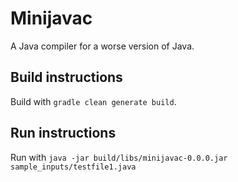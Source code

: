 # Minijavac

A Java compiler for a worse version of Java.

## Build instructions

Build with `gradle clean generate build`.

## Run instructions

Run with `java -jar build/libs/minijavac-0.0.0.jar sample_inputs/testfile1.java`
